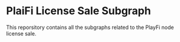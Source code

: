 # PlaiFi License Sale Subgraph

This reporsitory contains all the subgraphs related to the PlayFi node license sale.